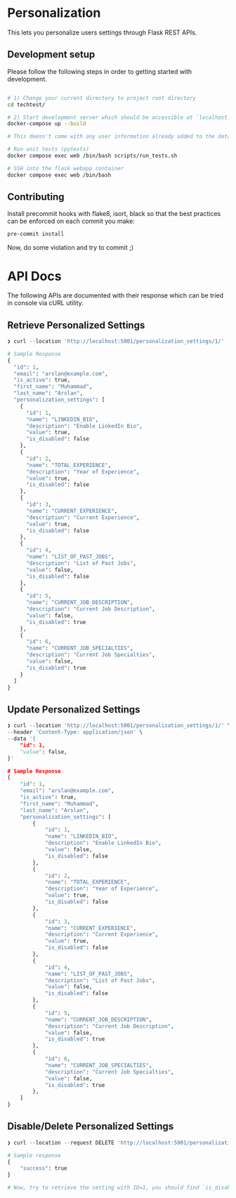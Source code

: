 # Personalization
This lets you personalize users settings through Flask REST APIs.

## Development setup

Please follow the following steps in order to getting started with development.

```bash

# 1) Change your current directory to project root directory
cd techtest/

# 2) Start development server which should be accessible at `localhost:5001` after the containers are up and running
docker-compose up --build

# This doesn't come with any user information already added to the database, in order to test this – I have build the test cases that are covering all the API endpoints so please run those tests to observe how the APIs are behaving.

# Run unit tests (pytests)
docker compose exec web /bin/bash scripts/run_tests.sh

# SSH into the flask webapp container
docker compose exec web /bin/bash
```

## Contributing

Install precommit hooks with flake8, isort, black so that the best practices can be enforced on each commit you make:
```bash
pre-commit install
```
Now, do some violation and try to commit ;)

# API Docs
The following APIs are documented with their response which can be tried in console via cURL utility.

## Retrieve Personalized Settings
```python
❯ curl --location 'http://localhost:5001/personalization_settings/1/'

# Sample Response
{
  "id": 1,
  "email": "arslan@example.com",
  "is_active": true,
  "first_name": "Muhammad",
  "last_name": "Arslan",
  "personalization_settings": [
    {
      "id": 1,
      "name": "LINKEDIN_BIO",
      "description": "Enable LinkedIn Bio",
      "value": true,
      "is_disabled": false
    },
    {
      "id": 2,
      "name": "TOTAL_EXPERIENCE",
      "description": "Year of Experience",
      "value": true,
      "is_disabled": false
    },
    {
      "id": 3,
      "name": "CURRENT_EXPERIENCE",
      "description": "Current Experience",
      "value": true,
      "is_disabled": false
    },
    {
      "id": 4,
      "name": "LIST_OF_PAST_JOBS",
      "description": "List of Past Jobs",
      "value": false,
      "is_disabled": false
    },
    {
      "id": 5,
      "name": "CURRENT_JOB_DESCRIPTION",
      "description": "Current Job Description",
      "value": false,
      "is_disabled": true
    },
    {
      "id": 6,
      "name": "CURRENT_JOB_SPECIALTIES",
      "description": "Current Job Specialties",
      "value": false,
      "is_disabled": true
    }
  ]
}
```
## Update Personalized Settings
```python
❯ curl --location 'http://localhost:5001/personalization_settings/1/' \
--header 'Content-Type: application/json' \
--data '{
    "id": 1,
    "value": false,
}'

# Sample Response
{
    "id": 1,
    "email": "arslan@example.com",
    "is_active": true,
    "first_name": "Muhammad",
    "last_name": "Arslan",
    "personalization_settings": [
        {
            "id": 1,
            "name": "LINKEDIN_BIO",
            "description": "Enable LinkedIn Bio",
            "value": false,
            "is_disabled": false
        },
        {
            "id": 2,
            "name": "TOTAL_EXPERIENCE",
            "description": "Year of Experience",
            "value": true,
            "is_disabled": false
        },
        {
            "id": 3,
            "name": "CURRENT_EXPERIENCE",
            "description": "Current Experience",
            "value": true,
            "is_disabled": false
        },
        {
            "id": 4,
            "name": "LIST_OF_PAST_JOBS",
            "description": "List of Past Jobs",
            "value": false,
            "is_disabled": false
        },
        {
            "id": 5,
            "name": "CURRENT_JOB_DESCRIPTION",
            "description": "Current Job Description",
            "value": false,
            "is_disabled": true
        },
        {
            "id": 6,
            "name": "CURRENT_JOB_SPECIALTIES",
            "description": "Current Job Specialties",
            "value": false,
            "is_disabled": true
        },
    ]
}
```

## Disable/Delete Personalized Settings
```python
❯ curl --location --request DELETE 'http://localhost:5001/personalization_settings/1/?settings_id=1'

# Sample response
{
    "success": true
}

# Now, try to retrieve the setting with ID=1, you should find `is_disabled` True for that setting.
```
